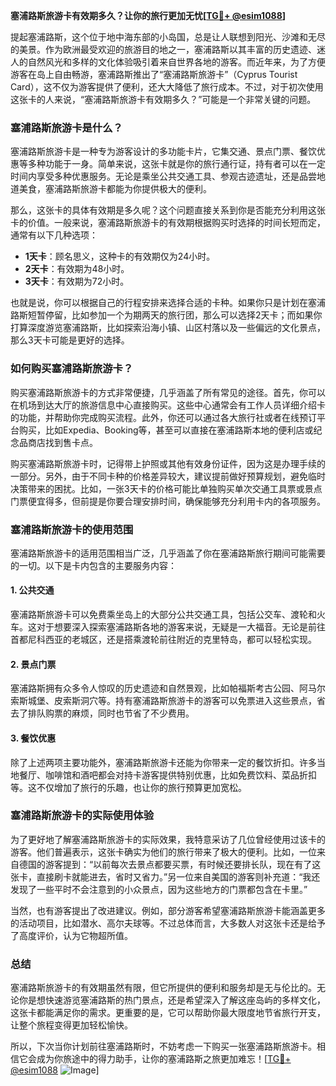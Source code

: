 **塞浦路斯旅游卡有效期多久？让你的旅行更加无忧[[TG💪+ @esim1088](https://t.me/s/esim1088)]**

提起塞浦路斯，这个位于地中海东部的小岛国，总是让人联想到阳光、沙滩和无尽的美景。作为欧洲最受欢迎的旅游目的地之一，塞浦路斯以其丰富的历史遗迹、迷人的自然风光和多样的文化体验吸引着来自世界各地的游客。而近年来，为了方便游客在岛上自由畅游，塞浦路斯推出了“塞浦路斯旅游卡”（Cyprus Tourist Card），这不仅为游客提供了便利，还大大降低了旅行成本。不过，对于初次使用这张卡的人来说，“塞浦路斯旅游卡有效期多久？”可能是一个非常关键的问题。

### 塞浦路斯旅游卡是什么？

塞浦路斯旅游卡是一种专为游客设计的多功能卡片，它集交通、景点门票、餐饮优惠等多种功能于一身。简单来说，这张卡就是你的旅行通行证，持有者可以在一定时间内享受多种优惠服务。无论是乘坐公共交通工具、参观古迹遗址，还是品尝地道美食，塞浦路斯旅游卡都能为你提供极大的便利。

那么，这张卡的具体有效期是多久呢？这个问题直接关系到你是否能充分利用这张卡的价值。一般来说，塞浦路斯旅游卡的有效期根据购买时选择的时间长短而定，通常有以下几种选项：

- **1天卡**：顾名思义，这种卡的有效期仅为24小时。
- **2天卡**：有效期为48小时。
- **3天卡**：有效期为72小时。

也就是说，你可以根据自己的行程安排来选择合适的卡种。如果你只是计划在塞浦路斯短暂停留，比如参加一个为期两天的旅行团，那么可以选择2天卡；而如果你打算深度游览塞浦路斯，比如探索沿海小镇、山区村落以及一些偏远的文化景点，那么3天卡可能是更好的选择。

### 如何购买塞浦路斯旅游卡？

购买塞浦路斯旅游卡的方式非常便捷，几乎涵盖了所有常见的途径。首先，你可以在机场到达大厅的旅游信息中心直接购买。这些中心通常会有工作人员详细介绍卡的功能，并帮助你完成购买流程。此外，你还可以通过各大旅行社或者在线预订平台购买，比如Expedia、Booking等，甚至可以直接在塞浦路斯本地的便利店或纪念品商店找到售卡点。

购买塞浦路斯旅游卡时，记得带上护照或其他有效身份证件，因为这是办理手续的一部分。另外，由于不同卡种的价格差异较大，建议提前做好预算规划，避免临时决策带来的困扰。比如，一张3天卡的价格可能比单独购买单次交通工具票或景点门票便宜得多，但前提是你要合理安排时间，确保能够充分利用卡内的各项服务。

### 塞浦路斯旅游卡的使用范围

塞浦路斯旅游卡的适用范围相当广泛，几乎涵盖了你在塞浦路斯旅行期间可能需要的一切。以下是卡内包含的主要服务内容：

#### 1. 公共交通
塞浦路斯旅游卡可以免费乘坐岛上的大部分公共交通工具，包括公交车、渡轮和火车。这对于想要深入探索塞浦路斯各地的游客来说，无疑是一大福音。无论是前往首都尼科西亚的老城区，还是搭乘渡轮前往附近的克里特岛，都可以轻松实现。

#### 2. 景点门票
塞浦路斯拥有众多令人惊叹的历史遗迹和自然景观，比如帕福斯考古公园、阿马尔索斯城堡、皮索斯洞穴等。持有塞浦路斯旅游卡的游客可以免票进入这些景点，省去了排队购票的麻烦，同时也节省了不少费用。

#### 3. 餐饮优惠
除了上述两项主要功能外，塞浦路斯旅游卡还能为你带来一定的餐饮折扣。许多当地餐厅、咖啡馆和酒吧都会对持卡游客提供特别优惠，比如免费饮料、菜品折扣等。这不仅增加了旅行的乐趣，也让你的旅行预算更加宽松。

### 塞浦路斯旅游卡的实际使用体验

为了更好地了解塞浦路斯旅游卡的实际效果，我特意采访了几位曾经使用过该卡的游客。他们普遍表示，这张卡确实为他们的旅行带来了极大的便利。比如，一位来自德国的游客提到：“以前每次去景点都要买票，有时候还要排长队，现在有了这张卡，直接刷卡就能进去，省时又省力。”另一位来自美国的游客则补充道：“我还发现了一些平时不会注意到的小众景点，因为这些地方的门票都包含在卡里。”

当然，也有游客提出了改进建议。例如，部分游客希望塞浦路斯旅游卡能涵盖更多的活动项目，比如潜水、高尔夫球等。不过总体而言，大多数人对这张卡还是给予了高度评价，认为它物超所值。

### 总结

塞浦路斯旅游卡的有效期虽然有限，但它所提供的便利和服务却是无与伦比的。无论你是想快速游览塞浦路斯的热门景点，还是希望深入了解这座岛屿的多样文化，这张卡都能满足你的需求。更重要的是，它可以帮助你最大限度地节省旅行开支，让整个旅程变得更加轻松愉快。

所以，下次当你计划前往塞浦路斯时，不妨考虑一下购买一张塞浦路斯旅游卡。相信它会成为你旅途中的得力助手，让你的塞浦路斯之旅更加难忘！[[TG💪+ @esim1088](https://t.me/s/esim1088) ![Image](https://i.postimg.cc/4NQfJmqS/Snipaste-2025-05-13-00-14-12.png)]